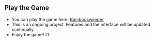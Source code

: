 ## Play the Game

- You can play the game here: [Bamboosweeper](https://y92ding.github.io/basically-minesweeper/)
- This is an ongoing project. Features and the interface will be updated continually.
- Enjoy the game! :D
